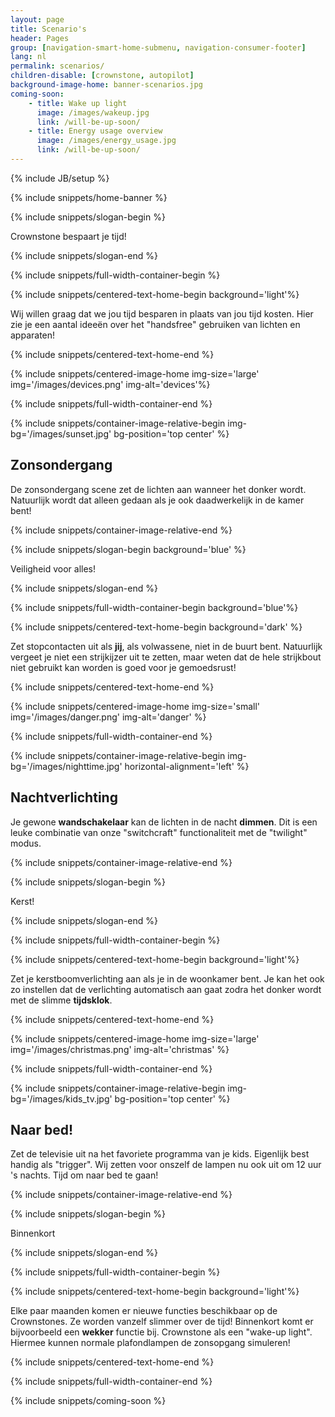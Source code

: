 ```yaml
---
layout: page
title: Scenario's
header: Pages
group: [navigation-smart-home-submenu, navigation-consumer-footer]
lang: nl
permalink: scenarios/
children-disable: [crownstone, autopilot]
background-image-home: banner-scenarios.jpg
coming-soon:
    - title: Wake up light
      image: /images/wakeup.jpg
      link: /will-be-up-soon/
    - title: Energy usage overview
      image: /images/energy_usage.jpg
      link: /will-be-up-soon/
---
```

{% include JB/setup %}

{% include snippets/home-banner %}

{% include snippets/slogan-begin %}

Crownstone bespaart je tijd!

{% include snippets/slogan-end %}

{% include snippets/full-width-container-begin %}

{% include snippets/centered-text-home-begin background='light'%}

Wij willen graag dat we jou tijd besparen in plaats van jou tijd kosten. Hier zie je een aantal ideeën over het "handsfree" gebruiken van lichten en apparaten!

{% include snippets/centered-text-home-end %}

{% include snippets/centered-image-home img-size='large' img='/images/devices.png' img-alt='devices'%}

{% include snippets/full-width-container-end %}

{% include snippets/container-image-relative-begin img-bg='/images/sunset.jpg' bg-position='top center' %}

## Zonsondergang

De zonsondergang scene zet de lichten aan wanneer het donker wordt. Natuurlijk wordt dat alleen gedaan als je ook daadwerkelijk in de kamer bent!

{% include snippets/container-image-relative-end %}

{% include snippets/slogan-begin background='blue' %}

Veiligheid voor alles!

{% include snippets/slogan-end %}

{% include snippets/full-width-container-begin background='blue'%}

{% include snippets/centered-text-home-begin background='dark' %}

Zet stopcontacten uit als **jij**, als volwassene, niet in de buurt bent. Natuurlijk vergeet je niet een strijkijzer uit te zetten, maar weten dat de hele strijkbout niet gebruikt kan worden is goed voor je gemoedsrust!

{% include snippets/centered-text-home-end %}

{% include snippets/centered-image-home img-size='small' img='/images/danger.png' img-alt='danger' %}

{% include snippets/full-width-container-end %}

{% include snippets/container-image-relative-begin img-bg='/images/nighttime.jpg' horizontal-alignment='left' %}

## Nachtverlichting

Je gewone **wandschakelaar** kan de lichten in de nacht **dimmen**. Dit is een leuke combinatie van onze "switchcraft" functionaliteit met de "twilight" modus.

{% include snippets/container-image-relative-end %}

{% include snippets/slogan-begin %}

Kerst!

{% include snippets/slogan-end %}

{% include snippets/full-width-container-begin %}

{% include snippets/centered-text-home-begin background='light'%}

Zet je kerstboomverlichting aan als je in de woonkamer bent. Je kan het ook zo instellen dat de verlichting automatisch aan gaat zodra het donker wordt met de slimme **tijdsklok**.

{% include snippets/centered-text-home-end %}

{% include snippets/centered-image-home img-size='large' img='/images/christmas.png' img-alt='christmas' %}

{% include snippets/full-width-container-end %}

{% include snippets/container-image-relative-begin img-bg='/images/kids_tv.jpg' bg-position='top center' %}

## Naar bed!

Zet de televisie uit na het favoriete programma van je kids. Eigenlijk best handig als "trigger". Wij zetten voor onszelf de lampen nu ook uit om 12 uur 's nachts. Tijd om naar bed te gaan!

{% include snippets/container-image-relative-end %}

{% include snippets/slogan-begin %}

Binnenkort

{% include snippets/slogan-end %}

{% include snippets/full-width-container-begin %}

{% include snippets/centered-text-home-begin background='light'%}

Elke paar maanden komen er nieuwe functies beschikbaar op de Crownstones. Ze worden vanzelf slimmer over de tijd! Binnenkort komt er bijvoorbeeld een **wekker** functie bij. Crownstone als een "wake-up light". Hiermee kunnen normale plafondlampen de zonsopgang simuleren!

{% include snippets/centered-text-home-end %}

{% include snippets/full-width-container-end %}

{% include snippets/coming-soon %}

